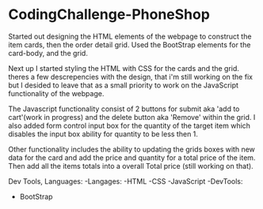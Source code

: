 # CodingChallenge-PhoneShop

Started out designing the HTML elements of the webpage to construct the item cards, then the order detail grid. Used the BootStrap elements for the card-body, and the grid.

Next up I started styling the HTML with CSS for the cards and the grid. theres a few descrepencies with the design, that i'm still working on the fix but I desided to leave that as a small priority to work on the JavaScript functionality of the webpage.

The Javascript functionality consist of 2 buttons for submit aka 'add to cart'(work in progress) and the delete button aka 'Remove' within the grid. I also added form control input box for the quantity of the target item which disables the input box ability for quantity to be less then 1.

Other functionality includes the ability to updating the grids boxes with new data for the card and add the price and quantity for a total price of the item. Then add all the items totals into a overall Total price (still working on that).

Dev Tools, Languages:
-Langages:
-HTML
-CSS
-JavaScript
-DevTools:
- BootStrap 



